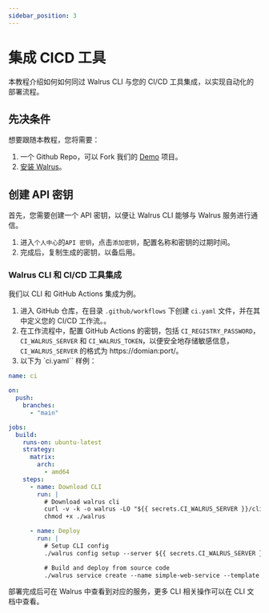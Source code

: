 ```yaml
---
sidebar_position: 3
---
```


# 集成 CICD 工具

本教程介绍如何如何同过 Walrus CLI 与您的 CI/CD 工具集成，以实现自动化的部署流程。

## 先决条件

想要跟随本教程，您将需要：
1. 一个 Github Repo，可以 Fork 我们的 [Demo](https://github.com/seal-io/simple-web-service) 项目。
2. [安装 Walrus](/deploy/standalone)。

## 创建 API 密钥

首先，您需要创建一个 API 密钥，以便让 Walrus CLI 能够与 Walrus 服务进行通信。

1. 进入`个人中心`的`API 密钥`，点击`添加密钥`，配置名称和密钥的过期时间。
2. 完成后，复制生成的密钥，以备后用。

### Walrus CLI 和 CI/CD 工具集成

我们以 CLI 和 GitHub Actions 集成为例。

1. 进入 GitHub 仓库，在目录 `.github/workflows` 下创建 `ci.yaml` 文件，并在其中定义您的 CI/CD 工作流。。
2. 在工作流程中，配置 GitHub Actions 的密钥，包括 `CI_REGISTRY_PASSWORD`，`CI_WALRUS_SERVER` 和 `CI_WALRUS_TOKEN`，以便安全地存储敏感信息，`CI_WALRUS_SERVER` 的格式为 https://domian:port/。
3. 以下为 `ci.yaml`` 样例：

```yaml
name: ci

on:
  push:
    branches:
      - "main"

jobs:
  build:
    runs-on: ubuntu-latest
    strategy:
      matrix:
        arch: 
          - amd64
    steps:
      - name: Download CLI
        run: |
          # Download walrus cli
          curl -v -k -o walrus -LO "${{ secrets.CI_WALRUS_SERVER }}/cli?arch=amd64&os=linux"
          chmod +x ./walrus

      - name: Deploy
        run: |
          # Setup CLI config
          ./walrus config setup --server ${{ secrets.CI_WALRUS_SERVER }} --project web --environment dev --token ${{ secrets.CI_WALRUS_TOKEN }}

          # Build and deploy from source code
          ./walrus service create --name simple-web-service --template '{"name":"deploy-source-code", "version":"v0.0.1"}' --attributes '{ "git_url": "https://github.com/seal-io/simple-web-service", "git_branch": "main", "git_auth": false, "registry_auth": true, "registry_username": "sealio", "registry_password": "${{ secrets.CI_REGISTRY_PASSWORD }}", "image": "sealio/simple-web-service:${{ github.sha }}", "namespace": "default", "name": "simple-web-service"}' -d
```

部署完成后可在 Walrus 中查看到对应的服务，更多 CLI 相关操作可以在 CLI 文档中查看。